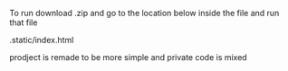 To run download .zip and go to the location below inside the file and run that file

.static/index.html

prodject is remade to be more simple and private
code is mixed
